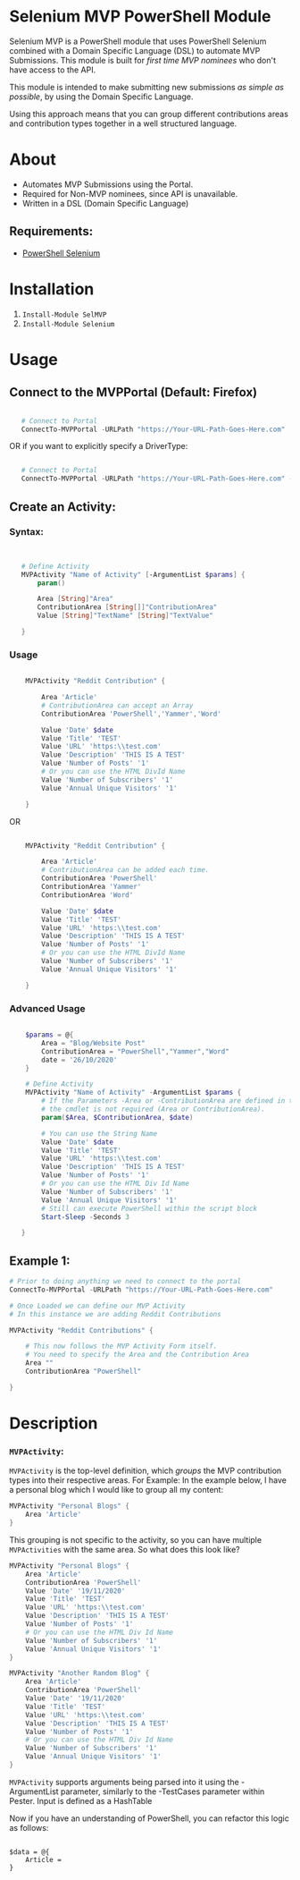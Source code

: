 # Selenium MVP PowerShell Module

Selenium MVP is a PowerShell module that uses PowerShell Selenium combined with a Domain Specific Language (DSL) to automate MVP Submissions. This module is built for *first time MVP nominees* who don't have access to the API.

This module is intended to make submitting new submissions *as simple as possible*, by using the Domain Specific Language.

Using this approach means that you can group different contributions areas and contribution types together in a well structured language.

# About

- Automates MVP Submissions using the Portal.
- Required for Non-MVP nominees, since API is unavailable.
- Written in a DSL (Domain Specific Language)
## Requirements:

- [PowerShell Selenium](https://github.com/adamdriscoll/selenium-powershell)
# Installation

1. ` Install-Module SelMVP `
1. ` Install-Module Selenium `
# Usage

## Connect to the MVPPortal (Default: Firefox)

``` PowerShell

   # Connect to Portal
   ConnectTo-MVPPortal -URLPath "https://Your-URL-Path-Goes-Here.com"

```

OR if you want to explicitly specify a DriverType:

``` PowerShell

   # Connect to Portal
   ConnectTo-MVPPortal -URLPath "https://Your-URL-Path-Goes-Here.com" -DriverType ('Firefox','Chrome' or 'Edge')

```

## Create an Activity:

### Syntax:

``` PowerShell


   # Define Activity
   MVPActivity "Name of Activity" [-ArgumentList $params] {
       param()

       Area [String]"Area"
       ContributionArea [String[]]"ContributionArea"
       Value [String]"TextName" [String]"TextValue"

   }
```

### Usage

``` PowerShell

    MVPActivity "Reddit Contribution" {

        Area 'Article'
        # ContributionArea can accept an Array
        ContributionArea 'PowerShell','Yammer','Word'

        Value 'Date' $date
        Value 'Title' 'TEST'
        Value 'URL' 'https:\\test.com'
        Value 'Description' 'THIS IS A TEST'
        Value 'Number of Posts' '1'
        # Or you can use the HTML DivId Name
        Value 'Number of Subscribers' '1'
        Value 'Annual Unique Visitors' '1'

    }

```

OR

``` PowerShell

    MVPActivity "Reddit Contribution" {

        Area 'Article'
        # ContributionArea can be added each time.
        ContributionArea 'PowerShell'
        ContributionArea 'Yammer'
        ContributionArea 'Word'

        Value 'Date' $date
        Value 'Title' 'TEST'
        Value 'URL' 'https:\\test.com'
        Value 'Description' 'THIS IS A TEST'
        Value 'Number of Posts' '1'
        # Or you can use the HTML DivId Name
        Value 'Number of Subscribers' '1'
        Value 'Annual Unique Visitors' '1'

    }

```

### Advanced Usage

``` PowerShell

    $params = @{
        Area = "Blog/Website Post"
        ContributionArea = "PowerShell","Yammer","Word"
        date = '26/10/2020'
    }

    # Define Activity
    MVPActivity "Name of Activity" -ArgumentList $params {
        # If the Parameters -Area or -ContributionArea are defined in the param block, 
        # the cmdlet is not required (Area or ContributionArea).
        param($Area, $ContributionArea, $date)

        # You can use the String Name
        Value 'Date' $date
        Value 'Title' 'TEST'
        Value 'URL' 'https:\\test.com'
        Value 'Description' 'THIS IS A TEST'
        Value 'Number of Posts' '1'
        # Or you can use the HTML Div Id Name
        Value 'Number of Subscribers' '1'
        Value 'Annual Unique Visitors' '1'
        # Still can execute PowerShell within the script block
        Start-Sleep -Seconds 3

   }

```


## Example 1: 

``` PowerShell
# Prior to doing anything we need to connect to the portal
ConnectTo-MVPPortal -URLPath "https://Your-URL-Path-Goes-Here.com"

# Once Loaded we can define our MVP Activity
# In this instance we are adding Reddit Contributions

MVPActivity "Reddit Contributions" {

    # This now follows the MVP Activity Form itself.
    # You need to specify the Area and the Contribution Area
    Area ""
    ContributionArea "PowerShell"

}

```

# Description

### `MVPActivity`:

`MVPActivity` is the top-level definition, which *groups* the MVP contribution types into their respective areas.
For Example: In the example below, I have a personal blog which I would like to group all my content:

```PowerShell
MVPActivity "Personal Blogs" {
    Area 'Article'
}
```

This grouping is not specific to the activity, so you can have multiple `MVPActivities` with the same area.
So what does this look like?

```PowerShell
MVPActivity "Personal Blogs" {
    Area 'Article'
    ContributionArea 'PowerShell'
    Value 'Date' '19/11/2020'
    Value 'Title' 'TEST'
    Value 'URL' 'https:\\test.com'
    Value 'Description' 'THIS IS A TEST'
    Value 'Number of Posts' '1'
    # Or you can use the HTML Div Id Name
    Value 'Number of Subscribers' '1'
    Value 'Annual Unique Visitors' '1'
}

MVPActivity "Another Random Blog" {
    Area 'Article'
    ContributionArea 'PowerShell'
    Value 'Date' '19/11/2020'
    Value 'Title' 'TEST'
    Value 'URL' 'https:\\test.com'
    Value 'Description' 'THIS IS A TEST'
    Value 'Number of Posts' '1'
    # Or you can use the HTML Div Id Name
    Value 'Number of Subscribers' '1'
    Value 'Annual Unique Visitors' '1'
}

```

`MVPActivity` supports arguments being parsed into it using the -ArgumentList parameter, similarly to the -TestCases parameter within Pester. Input is defined as a HashTable 

Now if you have an understanding of PowerShell, you can refactor this logic as follows:

```

$data = @{
    Article = 
}

```
